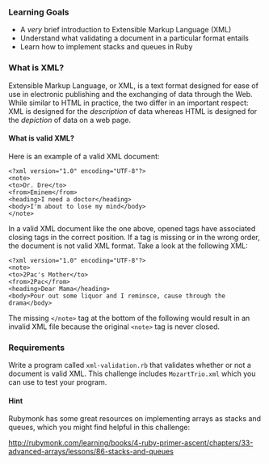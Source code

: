 ### Learning Goals

* A _very_ brief introduction to Extensible Markup Language (XML)
* Understand what validating a document in a particular format entails
* Learn how to implement stacks and queues in Ruby

### What is XML?

Extensible Markup Language, or XML, is a text format designed for ease of use in electronic publishing and the exchanging of data through the Web. While similar to HTML in practice, the two differ in an important respect: XML is designed for the _description_ of data whereas HTML is designed for the _depiction_ of data on a web page.

#### What is valid XML?

Here is an example of a valid XML document:

```
<?xml version="1.0" encoding="UTF-8"?>
<note>
<to>Dr. Dre</to>
<from>Eminem</from>
<heading>I need a doctor</heading>
<body>I'm about to lose my mind</body>
</note>
```

In a valid XML document like the one above, opened tags have associated closing tags in the correct position. If a tag is missing or in the wrong order, the document is not valid XML format. Take a look at the following XML:

```
<?xml version="1.0" encoding="UTF-8"?>
<note>
<to>2Pac's Mother</to>
<from>2Pac</from>
<heading>Dear Mama</heading>
<body>Pour out some liquor and I reminsce, cause through the drama</body>
```

The missing `</note>` tag at the bottom of the following would result in an invalid XML file because the original `<note>` tag is never closed.

### Requirements

Write a program called `xml-validation.rb` that validates whether or not a document is valid XML. This challenge includes `MozartTrio.xml` which you can use to test your program.

#### Hint

Rubymonk has some great resources on implementing arrays as stacks and queues, which you might find helpful in this challenge:

http://rubymonk.com/learning/books/4-ruby-primer-ascent/chapters/33-advanced-arrays/lessons/86-stacks-and-queues





